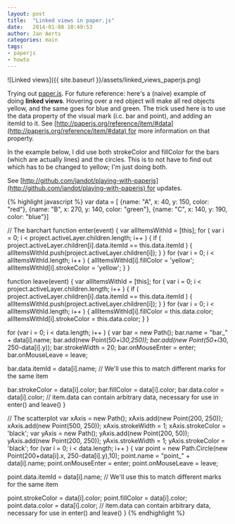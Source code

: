 ```yaml
---
layout: post
title:  "Linked views in paper.js"
date:   2014-01-08 10:49:53
author: Jan Aerts
categories: main
tags:
- paperjs
- howto
---
```

![Linked views]({{ site.baseurl }}/assets/linked_views_paperjs.png)

Trying out [paper.js](http://paperjs.org). For future reference: here's a (naive) example of doing **linked views**. Hovering over a red object will make all red objects yellow, and the same goes for blue and green. The trick used here is to use the data property of the visual mark (i.c. bar and point), and adding an itemId to it. See [http://paperjs.org/reference/item/#data](http://paperjs.org/reference/item/#data) for more information on that property.

In the example below, I did use both strokeColor and fillColor for the bars (which are actually lines) and the circles. This is to not have to find out which has to be changed to yellow; I'm just doing both.

See [http://github.com/jandot/playing-with-paperjs](http://github.com/jandot/playing-with-paperjs) for updates.

{% highlight javascript %}
var data = [
  {name: "A", x: 40, y: 150, color: "red"},
  {name: "B", x: 270, y: 140, color: "green"},
  {name: "C", x: 140, y: 190, color: "blue"}]

// The barchart
function enter(event) {
  var allItemsWithId = [this];
  for ( var i = 0; i &lt; project.activeLayer.children.length; i++ ) {
    if ( project.activeLayer.children[i].data.itemId == this.data.itemId ) {
      allItemsWithId.push(project.activeLayer.children[i]);
    }
  }
  for (var i = 0; i &lt; allItemsWithId.length; i++ ) {
    allItemsWithId[i].fillColor = 'yellow';
    allItemsWithId[i].strokeColor = 'yellow';
  }
}

function leave(event) {
  var allItemsWithId = [this];
  for ( var i = 0; i &lt; project.activeLayer.children.length; i++ ) {
    if ( project.activeLayer.children[i].data.itemId == this.data.itemId ) {
      allItemsWithId.push(project.activeLayer.children[i]);
    }
  }
  for (var i = 0; i &lt; allItemsWithId.length; i++ ) {
    allItemsWithId[i].fillColor = this.data.color;
    allItemsWithId[i].strokeColor = this.data.color;
  }
}

for (var i = 0; i &lt; data.length; i++ ) {
  var bar = new Path();
  bar.name = "bar_" + data[i].name;
  bar.add(new Point(50+i*30,250));
  bar.add(new Point(50+i*30, 250-data[i].y));
  bar.strokeWidth = 20;
  bar.onMouseEnter = enter;
  bar.onMouseLeave = leave;

  bar.data.itemId = data[i].name; // We'll use this to match different marks for the same item

  bar.strokeColor = data[i].color;
  bar.fillColor = data[i].color;
  bar.data.color = data[i].color; // item.data can contain arbitrary data, necessary for use in enter() and leave()
}

// The scatterplot
var xAxis = new Path();
xAxis.add(new Point(200, 250));
xAxis.add(new Point(500, 250));
xAxis.strokeWidth = 1;
xAxis.strokeColor = 'black';
var yAxis = new Path();
yAxis.add(new Point(200, 50));
yAxis.add(new Point(200, 250));
yAxis.strokeWidth = 1;
yAxis.strokeColor = 'black';
for (var i = 0; i &lt; data.length; i++ ) {
  var point = new Path.Circle(new Point(200+data[i].x, 250-data[i].y),10);
  point.name = "point_" + data[i].name;
  point.onMouseEnter = enter;
  point.onMouseLeave = leave;

  point.data.itemId = data[i].name; // We'll use this to match different marks for the same item

  point.strokeColor = data[i].color;
  point.fillColor = data[i].color;
  point.data.color = data[i].color; // item.data can contain arbitrary data, necessary for use in enter() and leave()
}
{% endhighlight %}
